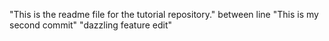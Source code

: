 "This is the readme file for the tutorial repository."
between line
"This is my second commit"
"dazzling feature edit"